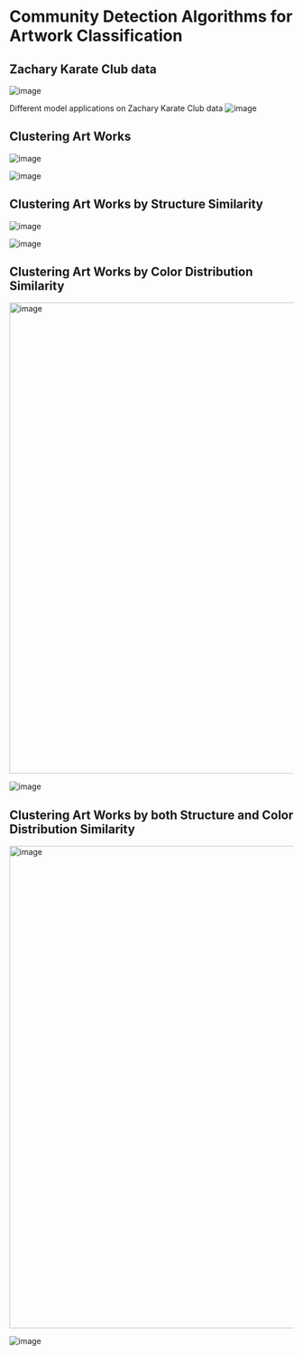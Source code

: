 # Community Detection Algorithms for Artwork Classification

## Zachary Karate Club data

![image](https://github.com/dlworudgg/Clusterization-of-Artworks-with-Community-Detection/assets/37742961/498fc330-f3c6-4c7d-b97b-b52546782362)

Different model applications on Zachary Karate Club data
![image](https://github.com/dlworudgg/Clusterization-of-Artworks-with-Community-Detection/assets/37742961/6a80e5fd-8499-4f34-952a-9051d68f3216)

## Clustering Art Works

![image](https://github.com/dlworudgg/Clusterization-of-Artworks-with-Community-Detection/assets/37742961/da1bf0af-6cdd-4fbf-be86-e6835d487dd8)


![image](https://github.com/dlworudgg/Clusterization-of-Artworks-with-Community-Detection/assets/37742961/ba6bb351-136e-412e-9cb4-2b78de493ff4)


## Clustering Art Works by Structure Similarity
![image](https://github.com/dlworudgg/Clusterization-of-Artworks-with-Community-Detection/assets/37742961/bf3670f9-3a5b-421b-85aa-f89c0968c319)

![image](https://github.com/dlworudgg/Clusterization-of-Artworks-with-Community-Detection/assets/37742961/ebc5fbe3-275f-4088-97e4-517d2bf6076b)

## Clustering Art Works by Color Distribution Similarity
<img width="835" alt="image" src="https://github.com/dlworudgg/Clusterization-of-Artworks-with-Community-Detection/assets/37742961/61cdaf18-9e5d-433e-9b43-db3b8355cf84">

![image](https://github.com/dlworudgg/Clusterization-of-Artworks-with-Community-Detection/assets/37742961/7a999790-52be-4260-8cca-a55d7f44a8a2)


## Clustering Art Works by both Structure and Color Distribution Similarity
<img width="855" alt="image" src="https://github.com/dlworudgg/Clusterization-of-Artworks-with-Community-Detection/assets/37742961/97198a9c-2914-44c2-9467-983de14889a2">

![image](https://github.com/dlworudgg/Clusterization-of-Artworks-with-Community-Detection/assets/37742961/ecdce302-d386-4da6-bf13-d6cb74c11d77)
